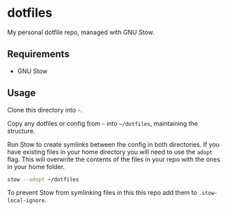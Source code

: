 # dotfiles

My personal dotfile repo, managed with GNU Stow.

## Requirements

- GNU Stow

## Usage

Clone this directory into `~`.

Copy any dotfiles or config from `~` into `~/dotfiles`, maintaining the structure.

Run Stow to create symlinks between the config in both directories. If you have existing files in your home directory
you will need to use the `adopt` flag. This will overwrite the contents of the files in your repo with the ones in
your home folder.

```sh
stow --adopt ~/dotfiles
```

To prevent Stow from symlinking files in this this repo add them to `.stow-local-ignore`.
